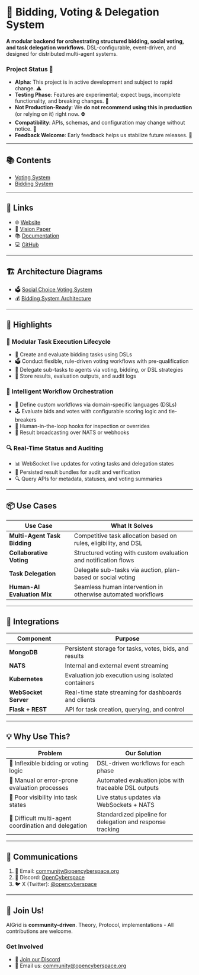 # 🚀 Bidding, Voting & Delegation System

**A modular backend for orchestrating structured bidding, social voting, and task delegation workflows.**
DSL-configurable, event-driven, and designed for distributed multi-agent systems.

### Project Status 🚧

* **Alpha**: This project is in active development and subject to rapid change. ⚠️
* **Testing Phase**: Features are experimental; expect bugs, incomplete functionality, and breaking changes. 🧪
* **Not Production-Ready**: We **do not recommend using this in production** (or relying on it) right now. ⛔
* **Compatibility**: APIs, schemas, and configuration may change without notice. 🔄
* **Feedback Welcome**: Early feedback helps us stabilize future releases. 💬

---

## 📚 Contents 

* [Voting System](https://openarcade-internal.pages.dev/social-choice-voting/social-choice-voting)
* [Bidding System](https://openarcade-internal.pages.dev/bids-system/bidding)

---

## 🔗 Links

* 🌐 [Website](https://social-choice-internal.pages.dev)
* 📄 [Vision Paper](https://resources.aigr.id)
* 📚 [Documentation](https://openarcade-internal.pages.dev/)
* 💻 [GitHub](https://github.com/opencyber-space/openarca.de)

---

## 🏗 Architecture Diagrams

* 🗳 [Social Choice Voting System](https://openarcade-internal.pages.dev/images/social-choice.png)
* 💰 [Bidding System Architecture](https://openarcade-internal.pages.dev/images/bidding.png)

---

## 🌟 Highlights

### 🧱 Modular Task Execution Lifecycle

* 📨 Create and evaluate bidding tasks using DSLs
* 🗳️ Conduct flexible, rule-driven voting workflows with pre-qualification
* 🔁 Delegate sub-tasks to agents via voting, bidding, or DSL strategies
* 📑 Store results, evaluation outputs, and audit logs

### 🧠 Intelligent Workflow Orchestration

* 🧩 Define custom workflows via domain-specific languages (DSLs)
* 🕹️ Evaluate bids and votes with configurable scoring logic and tie-breakers
* 👥 Human-in-the-loop hooks for inspection or overrides
* 📢 Result broadcasting over NATS or webhooks

### 🔍 Real-Time Status and Auditing

* 📊 WebSocket live updates for voting tasks and delegation states
* 🧾 Persisted result bundles for audit and verification
* 🔍 Query APIs for metadata, statuses, and voting summaries

---

## 📦 Use Cases

| Use Case                     | What It Solves                                                   |
| ---------------------------- | ---------------------------------------------------------------- |
| **Multi-Agent Task Bidding** | Competitive task allocation based on rules, eligibility, and DSL |
| **Collaborative Voting**     | Structured voting with custom evaluation and notification flows  |
| **Task Delegation**          | Delegate sub-tasks via auction, plan-based or social voting      |
| **Human-AI Evaluation Mix**  | Seamless human intervention in otherwise automated workflows     |

---

## 🧩 Integrations

| Component            | Purpose                                                |
| -------------------- | ------------------------------------------------------ |
| **MongoDB**          | Persistent storage for tasks, votes, bids, and results |
| **NATS**             | Internal and external event streaming                  |
| **Kubernetes**       | Evaluation job execution using isolated containers     |
| **WebSocket Server** | Real-time state streaming for dashboards and clients   |
| **Flask + REST**     | API for task creation, querying, and control           |

---

## 💡 Why Use This?

| Problem                                              | Our Solution                                               |
| ---------------------------------------------------- | ---------------------------------------------------------- |
| 🔹 Inflexible bidding or voting logic                | DSL-driven workflows for each phase                        |
| 🔹 Manual or error-prone evaluation processes        | Automated evaluation jobs with traceable DSL outputs       |
| 🔹 Poor visibility into task states                  | Live status updates via WebSockets + NATS                  |
| 🔹 Difficult multi-agent coordination and delegation | Standardized pipeline for delegation and response tracking |

---

## 📢 Communications

1. 📧 Email: [community@opencyberspace.org](mailto:community@opencyberspace.org)  
2. 💬 Discord: [OpenCyberspace](https://discord.gg/W24vZFNB)  
3. 🐦 X (Twitter): [@opencyberspace](https://x.com/opencyberspace)

---

## 🤝 Join Us!

AIGrid is **community-driven**. Theory, Protocol, implementations - All contributions are welcome.

### Get Involved

- 💬 [Join our Discord](https://discord.gg/W24vZFNB)  
- 📧 Email us: [community@opencyberspace.org](mailto:community@opencyberspace.org)

